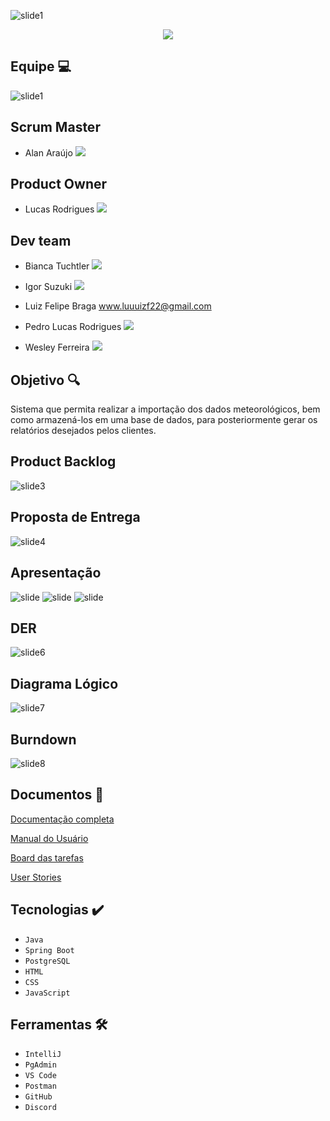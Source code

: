 ![slide1](https://github.com/CarcaraTec/IACIT/blob/d0dfc7916dbcba8dd33ff813b087f2167b0b7db8/Apresentacao/API%20IACIT.png)

<p align="center">
<img src="http://img.shields.io/static/v1?label=STATUS&message=CONCLUIDO&color=GREEN&style=for-the-badge"/>
</p>

## Equipe  💻
![slide1](https://github.com/CarcaraTec/IACIT/blob/0fd88f9531d908bbac4b1f549a502565b73f96f3/Apresentacao/Equipe.png)

## Scrum Master
- Alan Araújo     [<img src="https://img.shields.io/badge/linkedin-%230077B5.svg?&style=for-the-badge&logo=linkedin&logoColor=white" />](https://www.linkedin.com/in/alanaraujo1995/)


## Product Owner
- Lucas Rodrigues [<img src="https://img.shields.io/badge/linkedin-%230077B5.svg?&style=for-the-badge&logo=linkedin&logoColor=white" />](https://www.linkedin.com/in/lucas-monteiro-56585117b)


## Dev team
- Bianca Tuchtler [<img src="https://img.shields.io/badge/linkedin-%230077B5.svg?&style=for-the-badge&logo=linkedin&logoColor=white" />](https://www.linkedin.com/in/biancatuchtler)

- Igor Suzuki     [<img src="https://img.shields.io/badge/linkedin-%230077B5.svg?&style=for-the-badge&logo=linkedin&logoColor=white" />](https://www.linkedin.com/in/igor-suzuki)

- Luiz Felipe Braga 
www.luuuizf22@gmail.com
- Pedro Lucas Rodrigues   [<img src="https://img.shields.io/badge/linkedin-%230077B5.svg?&style=for-the-badge&logo=linkedin&logoColor=white" />](https://www.linkedin.com/in/pedro-lucas-rodrigues-7116961b5)

- Wesley Ferreira         [<img src="https://img.shields.io/badge/linkedin-%230077B5.svg?&style=for-the-badge&logo=linkedin&logoColor=white" />](https://www.linkedin.com/in/wesley-ferreira-405440207/)

## Objetivo 🔍
Sistema que permita realizar a importação dos dados meteorológicos, bem como armazená-los em uma base de dados, para posteriormente gerar os relatórios desejados pelos clientes.

## Product Backlog
![slide3](https://github.com/CarcaraTec/IACIT/blob/25c2429f5841af2436ba1c1aca430f81d490b452/Apresentacao/Product_backlog.png)

## Proposta de Entrega
![slide4](https://github.com/CarcaraTec/IACIT/blob/25c2429f5841af2436ba1c1aca430f81d490b452/Apresentacao/Proposta_de_entrega.png)

## Apresentação

![slide](https://github.com/CarcaraTec/IACIT/blob/975054fed507335e0bb6dd73de1ef7598f9d7014/Apresentacao/print_index.PNG)
![slide](https://github.com/CarcaraTec/IACIT/blob/975054fed507335e0bb6dd73de1ef7598f9d7014/Apresentacao/print_graficos.PNG)
![slide](https://github.com/CarcaraTec/IACIT/blob/975054fed507335e0bb6dd73de1ef7598f9d7014/Apresentacao/print_perfil.PNG)

## DER
![slide6](https://github.com/CarcaraTec/IACIT/blob/32716bda88ca3134b6c54f3f00f83557940063d3/DataBase/modelagem_img1.jpeg)

## Diagrama Lógico
![slide7](https://github.com/CarcaraTec/IACIT/blob/03f3c9bccdaa657cee9125b744f7bcb3620601f7/DataBase/L%C3%B3gico_img.png)

## Burndown
![slide8](https://github.com/CarcaraTec/IACIT/blob/350cf06f5c33c80d5cecfda7f6647219e95fb521/Apresentacao/Burndown_sprint_4.jpeg)

## Documentos 📄
[Documentação completa](https://github.com/CarcaraTec/IACIT/blob/f2395ae386d9142a8d43cd239214f647af38fc83/Documentos/Documenta%C3%A7%C3%A3o%20API.pdf)

[Manual do Usuário](https://github.com/CarcaraTec/IACIT/blob/ecbc71d5a132c00d5259f645077ca205aadddda8/Documentos/Manual%20do%20Usu%C3%A1rio.pdf)

[Board das tarefas](https://salt-vault-8cc.notion.site/97c17a5a9f174afb83aea8e0fac9c84e?v=11c6c4501b8b4fb4841a6759ad58b5aa)

[User Stories](https://github.com/CarcaraTec/IACIT/blob/25c2429f5841af2436ba1c1aca430f81d490b452/Apresentacao/User_Stories.jpeg)

## Tecnologias ✔️

- `Java`
- `Spring Boot`
- `PostgreSQL`
- `HTML`
- `CSS`
- `JavaScript`

## Ferramentas  🛠️

- `IntelliJ`
- `PgAdmin`
- `VS Code`
- `Postman`
- `GitHub`
- `Discord`


  
